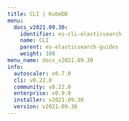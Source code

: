 ```yaml
---
title: CLI | KubeDB
menu:
  docs_v2021.09.30:
    identifier: es-cli-elasticsearch
    name: CLI
    parent: es-elasticsearch-guides
    weight: 100
menu_name: docs_v2021.09.30
info:
  autoscaler: v0.7.0
  cli: v0.22.0
  community: v0.22.0
  enterprise: v0.9.0
  installer: v2021.09.30
  version: v2021.09.30
---
```


